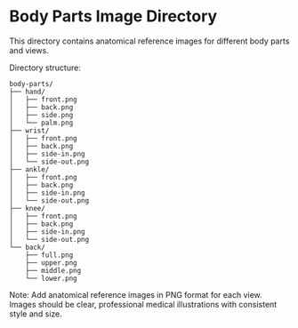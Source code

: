 # Body Parts Image Directory

This directory contains anatomical reference images for different body parts and views.

Directory structure:
```
body-parts/
├── hand/
│   ├── front.png
│   ├── back.png
│   ├── side.png
│   └── palm.png
├── wrist/
│   ├── front.png
│   ├── back.png
│   ├── side-in.png
│   └── side-out.png
├── ankle/
│   ├── front.png
│   ├── back.png
│   ├── side-in.png
│   └── side-out.png
├── knee/
│   ├── front.png
│   ├── back.png
│   ├── side-in.png
│   └── side-out.png
└── back/
    ├── full.png
    ├── upper.png
    ├── middle.png
    └── lower.png
```

Note: Add anatomical reference images in PNG format for each view. Images should be clear, professional medical illustrations with consistent style and size.
